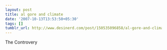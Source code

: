 ```yaml
---
layout: post
title: al gore and climate
date: '2007-10-13T13:53:50+05:30'
tags: []
tumblr_url: http://www.desinerd.com/post/150535096858/al-gore-and-climate
---
```

The Controvery
